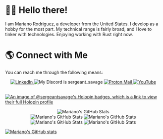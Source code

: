 # 👋🏽 Hello there!

I am Mariano Rodriguez, a developer from the United States.
I develop as a hobby for the most part.
My technical range is fairly broad, and I love to tinker with technologies.
Enjoying working with Rust right now.

# 🌎 Connect with Me

You can reach me through the following means:
<div align="center">
    <a href="https://www.linkedin.com/in/mariano-rodriguez-1b1295243">
        <img src="https://img.shields.io/badge/LinkedIn-0077B5?logo=linkedin&logoColor=white" alt="LinkedIn"/>
    </a>
    <img src="https://img.shields.io/badge/Discord-%235865F2.svg?&logo=discord&logoColor=white" title="My Discord is sergeant_savage" alt="My Discord is sergeant_savage"/>
    <a href="mailto:amr001.us@proton.me">
        <img src="https://img.shields.io/badge/Proton%20Mail-6D4AFF?logo=protonmail&logoColor=fff" alt="Proton Mail"/>
    </a>
    <a href="https://www.youtube.com/@marianorodriguez9257">
        <img src="https://img.shields.io/badge/YouTube-%23FF0000.svg?logo=YouTube&logoColor=white" alt="YouTube"/>
    </a>
</div>

<br>

[![An image of @sergeantsavage's Holopin badges, which is a link to view their full Holopin profile](https://holopin.me/sergeantsavage)](https://holopin.io/@sergeantsavage)
<!--
**sergeant-savage/sergeant-savage** is a ✨ _special_ ✨ repository because its `README.md` (this file) appears on your GitHub profile.

Here are some ideas to get you started:

- 🔭 I’m currently working on ...
- 🌱 I’m currently learning ...
- 👯 I’m looking to collaborate on ...
- 🤔 I’m looking for help with ...
- 💬 Ask me about ...
- 📫 How to reach me: ...
- 😄 Pronouns: ...
- ⚡ Fun fact: ...
-->
<div align="center">
    <img src="http://github-profile-summary-cards.vercel.app/api/cards/profile-details?username=mariano-f-r&theme=gruvbox" alt="Mariano's GitHub Stats"/>
</div>

<div align="center">
    <img src="http://github-profile-summary-cards.vercel.app/api/cards/most-commit-language?username=mariano-f-r&theme=gruvbox" alt="Mariano's GitHub Stats"/>
    <img src="http://github-profile-summary-cards.vercel.app/api/cards/repos-per-language?username=mariano-f-r&theme=gruvbox" alt="Mariano's GitHub Stats"/>
    <img src="http://github-profile-summary-cards.vercel.app/api/cards/stats?username=mariano-f-r&theme=gruvbox" alt="Mariano's GitHub Stats"/>
    <img src="http://github-profile-summary-cards.vercel.app/api/cards/productive-time?username=mariano-f-r&theme=gruvbox&utcOffset=-5" alt="Mariano's GitHub Stats"/>
</div>

[![Mariano's GitHub stats](https://github-readme-stats.vercel.app/api?username=mariano-f-r)](https://github.com/mariano-f-r/github-readme-stats)
